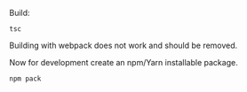 Build:
```
tsc
```
Building with webpack does not work and should be removed.

Now for development create an npm/Yarn installable package.
```
npm pack
```